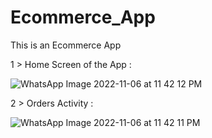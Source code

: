 # Ecommerce_App

This is an Ecommerce App 

1 > Home Screen of the App : 

![WhatsApp Image 2022-11-06 at 11 42 12 PM](https://user-images.githubusercontent.com/103873587/200187759-832bc1d5-e578-4672-bb22-5afc81a8a86b.jpeg)

2 > Orders Activity :

![WhatsApp Image 2022-11-06 at 11 42 11 PM](https://user-images.githubusercontent.com/103873587/200187775-881014cb-4bfc-4d7e-84f4-5a41d15babce.jpeg)
